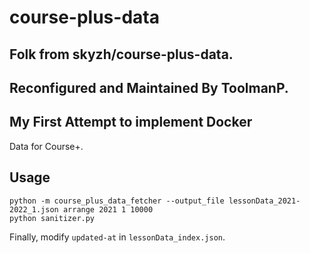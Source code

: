 # course-plus-data
## Folk from skyzh/course-plus-data.
## Reconfigured and Maintained By ToolmanP.
## My First Attempt to implement Docker
 Data for Course+.

## Usage
```
python -m course_plus_data_fetcher --output_file lessonData_2021-2022_1.json arrange 2021 1 10000
python sanitizer.py
```

Finally, modify `updated-at` in `lessonData_index.json`.
